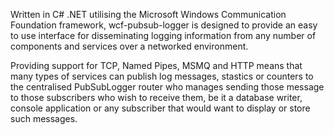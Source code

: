 Written in C# .NET utilising the Microsoft Windows Communication Foundation framework, wcf-pubsub-logger is designed to provide an easy to use interface for disseminating logging information from any number of components and services over a networked environment.

Providing support for TCP, Named Pipes, MSMQ and HTTP means that many types of services can publish log messages, stastics or counters to the centralised PubSubLogger router who manages sending those message to those subscribers who wish to receive them, be it a database writer, console application or any subscriber that would want to display or store such messages.